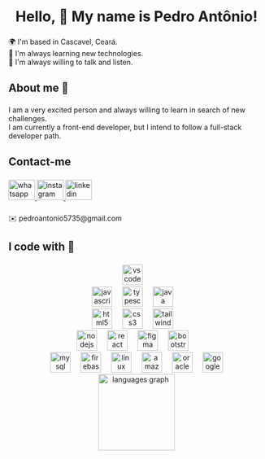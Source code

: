 <h1 align="center">Hello, 👋 My name is Pedro Antônio!</h1>

###

<p align="left">🌍  I'm based in Cascavel, Ceará.<br>🌱 I'm always learning new technologies.<br>💬  I'm always willing to talk and listen.</p>

###

<h2 align="left">About me 📖</h2>

###

<p align="left">I am a very excited person and always willing to learn in search of new challenges. <br>I am currently a front-end developer, but I intend to follow a full-stack developer path.</p>

###

<h2 align="left">Contact-me</h2>

###

<div align="left">
  <a href="https://wa.me/5585991347698?text=Ol%C3%A1%2C%20Falo%20com%20Pedrooaj%3F" target="_blank">
    <img src="https://raw.githubusercontent.com/maurodesouza/profile-readme-generator/master/src/assets/icons/social/whatsapp/default.svg" width="52" height="40" alt="whatsapp logo"  />
  </a>
  <a href="https://www.instagram.com/pedrooaj/" target="_blank">
    <img src="https://raw.githubusercontent.com/maurodesouza/profile-readme-generator/master/src/assets/icons/social/instagram/default.svg" width="52" height="40" alt="instagram logo"  />
  </a>
  <a href="https://linkedin.com/in/pedro-antônio-l3m0z" target="_blank">
    <img src="https://raw.githubusercontent.com/maurodesouza/profile-readme-generator/master/src/assets/icons/social/linkedin/default.svg" width="52" height="40" alt="linkedin logo"  />
  </a>
</div>

###

<p align="left">✉️ pedroantonio5735@gmail.com</p>

###

<h2 align="left">I code with 🚀</h2>

###



###

<div align="center">
   
<div>
  <img src="https://cdn.jsdelivr.net/gh/devicons/devicon/icons/vscode/vscode-original.svg" height="40" alt="vscode logo"  />
  <img width="12" />
  <br />
  <img src="https://cdn.jsdelivr.net/gh/devicons/devicon/icons/javascript/javascript-original.svg" height="40" alt="javascript logo"  />
  <img width="12" />
  <img src="https://cdn.jsdelivr.net/gh/devicons/devicon/icons/typescript/typescript-original.svg" height="40" alt="typescript logo"  />
  <img width="12" />
  <img src="https://skillicons.dev/icons?i=java" height="40" alt="java logo"  />
  <img width="12" />
  <br />
  <img src="https://cdn.simpleicons.org/html5/E34F26" height="40" alt="html5 logo"  />
  <img width="12" />
  <img src="https://cdn.jsdelivr.net/gh/devicons/devicon/icons/css3/css3-original.svg" height="40" alt="css3 logo"  />
  <img width="12" />
  <img src="https://cdn.simpleicons.org/tailwindcss/06B6D4" height="40" alt="tailwindcss logo"  />
  <img width="12" />
  <br />
  <img src="https://cdn.simpleicons.org/nodedotjs/339933" height="40" alt="nodejs logo"  />
  <img width="12" />
  <img src="https://cdn.jsdelivr.net/gh/devicons/devicon/icons/react/react-original.svg" height="40" alt="react logo"  />
  <img width="12" />
  <img src="https://cdn.jsdelivr.net/gh/devicons/devicon/icons/figma/figma-original.svg" height="40" alt="figma logo"  />
  <img width="12" />
  <img src="https://skillicons.dev/icons?i=bootstrap" height="40" alt="bootstrap logo"  />
  <img width="12" />
  <br />
  <img src="https://cdn.jsdelivr.net/gh/devicons/devicon/icons/mysql/mysql-original.svg" height="40" alt="mysql logo"  />
  <img width="12" />
  <img src="https://cdn.jsdelivr.net/gh/devicons/devicon/icons/firebase/firebase-plain.svg" height="40" alt="firebase logo"  />
  <img width="12" />
  <img src="https://cdn.jsdelivr.net/gh/devicons/devicon/icons/linux/linux-original.svg" height="40" alt="linux logo"  />
  <img width="12" />
  <img src="https://skillicons.dev/icons?i=aws" height="40" alt="amazonwebservices logo"  />
  <img width="12" />
  <img src="https://cdn.simpleicons.org/oracle/F80000" height="40" alt="oracle logo"  />
  <img width="12" />
  <img src="https://skillicons.dev/icons?i=gcp" height="40" alt="googlecloud logo"  />
  </div>
  <div align="center">
  <img src="https://github-readme-stats.vercel.app/api/top-langs?username=Pedrooaj&locale=en&hide_title=false&layout=compact&card_width=320&langs_count=8&theme=dracula&hide_border=false&order=2" height="150" alt="languages graph"  />
</div>


</div>

###
